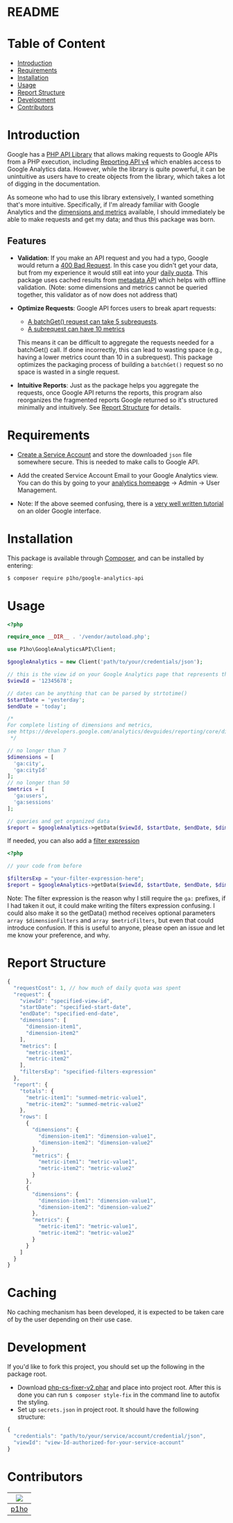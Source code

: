 # README

# Table of Content
* [Introduction](#introduction)
* [Requirements](#requirements)
* [Installation](#installation)
* [Usage](#usage)
* [Report Structure](#report-structure)
* [Development](#development)
* [Contributors](#contributors)

# Introduction

Google has a [PHP API Library](https://github.com/googleapis/google-api-php-client) that allows making requests to Google APIs from a PHP execution, including [Reporting API v4](https://developers.google.com/analytics/devguides/reporting/core/v4/) which enables access to Google Analytics data. However, while the library is quite powerful, it can be unintuitive as users have to create objects from the library, which takes a lot of digging in the documentation.

As someone who had to use this library extensively, I wanted something that's more intuitive. Specifically, if I'm already familiar with Google Analytics and the [dimensions and metrics](https://developers.google.com/analytics/devguides/reporting/core/dimsmets) available, I should immediately be able to make requests and get my data; and thus this package was born.

## Features

* **Validation**: If you make an API request and you had a typo, Google would return a [400 Bad Request](https://developer.mozilla.org/en-US/docs/Web/HTTP/Status/400). In this case you didn't get your data, but from my experience it would still eat into your [daily quota](https://developers.google.com/analytics/devguides/reporting/core/v4/limits-quotas#analytics_reporting_api_v4). This package uses cached results from [metadata API](https://developers.google.com/analytics/devguides/reporting/metadata/v3/) which helps with offline validation. (Note: some dimensions and metrics cannot be queried together, this validator as of now does not address that)

* **Optimize Requests**: Google API forces users to break apart requests:
  - [A batchGet() request can take 5 subrequests](https://developers.google.com/analytics/devguides/reporting/core/v4/rest/v4/reports/batchGet#request-body).
  - [A subrequest can have 10 metrics](https://developers.google.com/analytics/devguides/reporting/core/v4/rest/v4/reports/batchGet#ReportRequest.FIELDS.metrics)

  This means it can be difficult to aggregate the requests needed for a batchGet() call. If done incorrectly, this can lead to wasting space (e.g., having a lower metrics count than 10 in a subrequest). This package optimizes the packaging process of building a `batchGet()` request so no space is wasted in a single request.

* **Intuitive Reports**: Just as the package helps you aggregate the requests, once Google API returns the reports, this program also reorganizes the fragmented reports Google returned so it's structured minimally and intuitively. See [Report Structure](#report-structure) for details.


# Requirements

* [Create a Service Account](https://developers.google.com/api-client-library/php/auth/service-accounts#creatinganaccount) and store the downloaded `json` file somewhere secure. This is needed to make calls to Google API.

* Add the created Service Account Email to your Google Analytics view. You can do this by going to your [analytics homeapge](https://analytics.google.com) &rarr; Admin &rarr; User Management.

* Note: If the above seemed confusing, there is a [very well written tutorial](https://github.com/spatie/laravel-analytics#how-to-obtain-the-credentials-to-communicate-with-google-analytics) on an older Google interface.

# Installation

This package is available through [Composer](https://getcomposer.org/), and can be installed by entering:

```Bash
$ composer require p1ho/google-analytics-api
```

# Usage

```PHP
<?php

require_once __DIR__ . '/vendor/autoload.php';

use P1ho\GoogleAnalyticsAPI\Client;

$googleAnalytics = new Client('path/to/your/credentials/json');

// this is the view id on your Google Analytics page that represents the website.
$viewId = '12345678';

// dates can be anything that can be parsed by strtotime()
$startDate = 'yesterday';
$endDate = 'today';

/*
For complete listing of dimensions and metrics,
see https://developers.google.com/analytics/devguides/reporting/core/dimsmets
 */

// no longer than 7
$dimensions = [
  'ga:city',
  'ga:cityId'
];
// no longer than 50
$metrics = [
  'ga:users',
  'ga:sessions'
];

// queries and get organized data
$report = $googleAnalytics->getData($viewId, $startDate, $endDate, $dimensions, $metrics);

```
If needed, you can also add a [filter expression](https://developers.google.com/analytics/devguides/reporting/core/v3/reference#filters)
```PHP
<?php

// your code from before

$filtersExp = "your-filter-expression-here";
$report = $googleAnalytics->getData($viewId, $startDate, $endDate, $dimensions, $metrics, $filtersExp);

```
Note: The filter expression is the reason why I still require the `ga:` prefixes, if I had taken it out, it could make writing the filters expression confusing. I could also make it so the getData() method receives optional parameters `array $dimensionFilters` and `array $metricFilters`, but even that could introduce confusion. If this is useful to anyone, please open an issue and let me know your preference, and why.

# Report Structure
```javascript
{
  "requestCost": 1, // how much of daily quota was spent
  "request": {
    "viewId": "specified-view-id",
    "startDate": "specified-start-date",
    "endDate": "specified-end-date",
    "dimensions": [
      "dimension-item1",
      "dimension-item2"
    ],
    "metrics": [
      "metric-item1",
      "metric-item2"
    ],
    "filtersExp": "specified-filters-expression"
  },
  "report": {
    "totals": {
      "metric-item1": "summed-metric-value1",
      "metric-item2": "summed-metric-value2"
    },
    "rows": [
      {
        "dimensions": {
          "dimension-item1": "dimension-value1",
          "dimension-item2": "dimension-value2"
        },
        "metrics": {
          "metric-item1": "metric-value1",
          "metric-item2": "metric-value2"
        }
      },
      {
        "dimensions": {
          "dimension-item1": "dimension-value1",
          "dimension-item2": "dimension-value2"
        },
        "metrics": {
          "metric-item1": "metric-value1",
          "metric-item2": "metric-value2"
        }
      }
    ]
  }
}
```
# Caching
No caching mechanism has been developed, it is expected to be taken care of by the user depending on their use case.

# Development
If you'd like to fork this project, you should set up the following in the package root.

* Download [php-cs-fixer-v2.phar](https://cs.symfony.com/download/php-cs-fixer-v2.phar) and place into project root. After this is done you can run `$ composer style-fix` in the command line to autofix the styling.
* Set up `secrets.json` in project root. It should have the following structure:
```javascript
{
  "credentials": "path/to/your/service/account/credential/json",
  "viewId": "view-Id-authorized-for-your-service-account"
}
```

# Contributors
|[![](https://github.com/p1ho.png?size=50)](https://github.com/p1ho)
|---|
|[p1ho](https://github.com/p1ho)|

